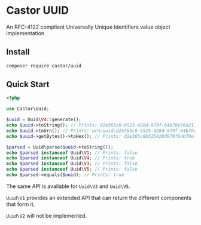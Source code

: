 Castor UUID
===========

An RFC-4122 compliant Universally Unique Identifiers value object implementation

## Install

```bash
composer require castor/uuid
```

## Quick Start

```php
<?php

use Castor\Uuid;

$uuid = Uuid\V4::generate();
echo $uuid->toString(); // Prints: d2e365c8-b525-428d-979f-64b70e76a217
echo $uuid->toUrn(); // Prints: urn:uuid:d2e365c8-b525-428d-979f-64b70e76a217
echo $uuid->getBytes()->toHex(); // Prints: d2e365c8b525428d979f64b70e76a217

$parsed = Uuid\parse($uuid->toString());
echo $parsed instanceof Uuid\V1; // Prints: false
echo $parsed instanceof Uuid\V4; // Prints: true
echo $parsed instanceof Uuid\V3; // Prints: false
echo $parsed instanceof Uuid\V5; // Prints: false
echo $parsed->equals($uuid); // Prints: true
```

The same API is available for `Uuid\V3` and `Uuid\V5`.

`Uuid\V1` provides an extended API that can return the different components that form it.

`Uuid\V2` will not be implemented.